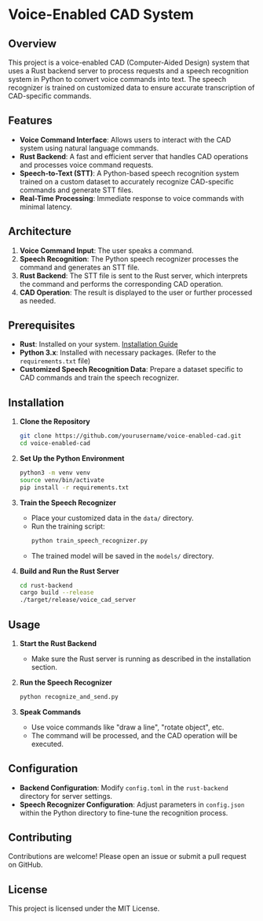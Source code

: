# Voice-Enabled CAD System

## Overview

This project is a voice-enabled CAD (Computer-Aided Design) system that uses a Rust backend server to process requests and a speech recognition system in Python to convert voice commands into text. The speech recognizer is trained on customized data to ensure accurate transcription of CAD-specific commands.

## Features

- **Voice Command Interface**: Allows users to interact with the CAD system using natural language commands.
- **Rust Backend**: A fast and efficient server that handles CAD operations and processes voice command requests.
- **Speech-to-Text (STT)**: A Python-based speech recognition system trained on a custom dataset to accurately recognize CAD-specific commands and generate STT files.
- **Real-Time Processing**: Immediate response to voice commands with minimal latency.

## Architecture

1. **Voice Command Input**: The user speaks a command.
2. **Speech Recognition**: The Python speech recognizer processes the command and generates an STT file.
3. **Rust Backend**: The STT file is sent to the Rust server, which interprets the command and performs the corresponding CAD operation.
4. **CAD Operation**: The result is displayed to the user or further processed as needed.

## Prerequisites

- **Rust**: Installed on your system. [Installation Guide](https://www.rust-lang.org/tools/install)
- **Python 3.x**: Installed with necessary packages. (Refer to the `requirements.txt` file)
- **Customized Speech Recognition Data**: Prepare a dataset specific to CAD commands and train the speech recognizer.

## Installation

1. **Clone the Repository**
   ```bash
   git clone https://github.com/yourusername/voice-enabled-cad.git
   cd voice-enabled-cad
   ```

2. **Set Up the Python Environment**
   ```bash
   python3 -m venv venv
   source venv/bin/activate
   pip install -r requirements.txt
   ```

3. **Train the Speech Recognizer**
   - Place your customized data in the `data/` directory.
   - Run the training script:
     ```bash
     python train_speech_recognizer.py
     ```
   - The trained model will be saved in the `models/` directory.

4. **Build and Run the Rust Server**
   ```bash
   cd rust-backend
   cargo build --release
   ./target/release/voice_cad_server
   ```

## Usage

1. **Start the Rust Backend**
   - Make sure the Rust server is running as described in the installation section.

2. **Run the Speech Recognizer**
   ```bash
   python recognize_and_send.py
   ```

3. **Speak Commands**
   - Use voice commands like "draw a line", "rotate object", etc.
   - The command will be processed, and the CAD operation will be executed.

## Configuration

- **Backend Configuration**: Modify `config.toml` in the `rust-backend` directory for server settings.
- **Speech Recognizer Configuration**: Adjust parameters in `config.json` within the Python directory to fine-tune the recognition process.

## Contributing

Contributions are welcome! Please open an issue or submit a pull request on GitHub.

## License

This project is licensed under the MIT License.


